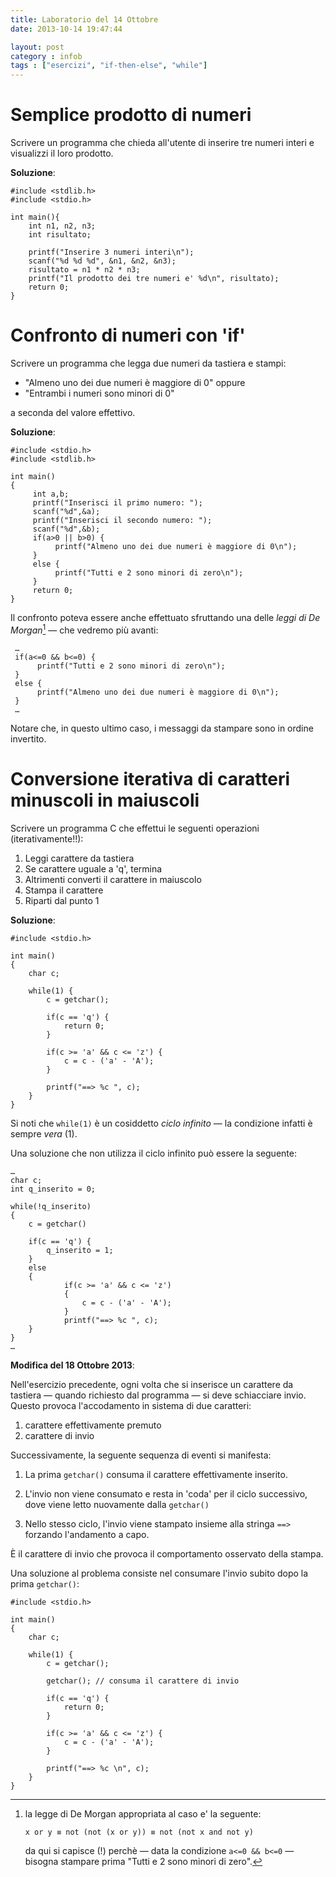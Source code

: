 ```yaml
---
title: Laboratorio del 14 Ottobre
date: 2013-10-14 19:47:44

layout: post
category : infob 
tags : ["esercizi", "if-then-else", "while"] 
---
```





# Semplice prodotto di numeri
Scrivere un programma che chieda all'utente di inserire tre numeri interi e visualizzi il loro prodotto.

**Soluzione**:

    #include <stdlib.h>
    #include <stdio.h>

    int main(){
        int n1, n2, n3;
        int risultato;
        
        printf("Inserire 3 numeri interi\n");
        scanf("%d %d %d", &n1, &n2, &n3);
        risultato = n1 * n2 * n3;
        printf("Il prodotto dei tre numeri e' %d\n", risultato);
        return 0;
    }

# Confronto di numeri con 'if'

Scrivere un programma che legga due numeri da tastiera e stampi:

* "Almeno uno dei due numeri è maggiore di 0" oppure
* "Entrambi i numeri sono minori di 0"

a seconda del valore effettivo.

**Soluzione**:

    #include <stdio.h>
    #include <stdlib.h>

    int main()
    {
         int a,b;
         printf("Inserisci il primo numero: ");
         scanf("%d",&a);
         printf("Inserisci il secondo numero: ");
         scanf("%d",&b);
         if(a>0 || b>0) {
              printf("Almeno uno dei due numeri è maggiore di 0\n");
         }    
         else {
              printf("Tutti e 2 sono minori di zero\n");
         }
         return 0;
    }

Il confronto poteva essere anche effettuato sfruttando una delle *leggi di De Morgan*[^1] — che vedremo più avanti:

     …
     if(a<=0 && b<=0) {
          printf("Tutti e 2 sono minori di zero\n");
     }    
     else {
          printf("Almeno uno dei due numeri è maggiore di 0\n");
     }
     …

Notare che, in questo ultimo caso, i messaggi da stampare sono in ordine invertito.    

# Conversione iterativa di caratteri minuscoli in maiuscoli

Scrivere un programma C che effettui le seguenti operazioni (iterativamente!!):

 1. Leggi carattere da tastiera
 2. Se carattere uguale a 'q', termina
 3. Altrimenti converti il carattere in maiuscolo
 4. Stampa il carattere
 5. Riparti dal punto 1

**Soluzione**:

    #include <stdio.h>

    int main()
    {
        char c;

        while(1) {
            c = getchar();

            if(c == 'q') {
                return 0;
            }

            if(c >= 'a' && c <= 'z') {
                c = c - ('a' - 'A');
            }

            printf("==> %c ", c);
        }
    }

Si noti che `while(1)` è un cosiddetto *ciclo infinito* — la condizione infatti è sempre *vera* (1). 

Una soluzione che non utilizza il ciclo infinito può essere la seguente:

    …
    char c;
    int q_inserito = 0;

    while(!q_inserito)
    {
        c = getchar()

        if(c == 'q') {
            q_inserito = 1;
        }
        else 
        {
                if(c >= 'a' && c <= 'z') 
                {
                    c = c - ('a' - 'A');
                }
                printf("==> %c ", c);        
        }
    }
    …

**Modifica del 18 Ottobre 2013**:

Nell'esercizio precedente, ogni volta che si inserisce un carattere da tastiera — quando richiesto dal programma — si deve schiacciare invio. Questo provoca l'accodamento in sistema di due caratteri:

1. carattere effettivamente premuto
2. carattere di invio

Successivamente, la seguente sequenza di eventi si manifesta:

1. La prima `getchar()` consuma il carattere effettivamente inserito.

2. L'invio non viene consumato e resta in 'coda' per il ciclo successivo, dove viene letto nuovamente dalla `getchar()`

3. Nello stesso ciclo, l'invio viene stampato insieme alla stringa `==>` forzando l'andamento a capo.

È il carattere di invio che provoca il comportamento osservato della stampa.

Una soluzione al problema consiste nel consumare l'invio subito dopo la prima `getchar()`:

    #include <stdio.h>

    int main()
    {
        char c;

        while(1) {
            c = getchar();

            getchar(); // consuma il carattere di invio

            if(c == 'q') {
                return 0;
            }

            if(c >= 'a' && c <= 'z') {
                c = c - ('a' - 'A');
            }

            printf("==> %c \n", c);
        }
    }


 [^1]: la legge di De Morgan appropriata al caso e' la seguente: 

        x or y ≡ not (not (x or y)) ≡ not (not x and not y)

    da qui si capisce (!) perchè — data la condizione `a<=0 && b<=0` — bisogna stampare prima "Tutti e 2 sono minori di zero".